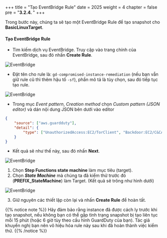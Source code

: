+++
title = "Tạo EventBridge Rule"
date = 2025
weight = 4
chapter = false
pre = "<b>3.2.4. </b>"
+++

Trong bước này, chúng ta sẽ tạo một EventBridge Rule để tạo snapshot cho **BasicLinuxTarget**.

<!-- #### **Tạo EventBridge Rule**: -->

#### Tạo EventBridge Rule
- Tìm kiếm dịch vụ EventBridge. Truy cập vào trang chính của EventBridge, sau đó nhấn **Create Rule**.

![EventBridge](../../../../images/3/3.1/3.1.4/Create_rule.png?width=90pc)

- Đặt tên cho rule là: `gd-compromised-instance-remediation` (nếu bạn vẫn giữ rule cũ thì thêm hậu tố `-sf`), phần mô tả là tùy chọn, sau đó tiếp tục tạo rule.

![EventBridge](../../../../images/3/3.1/3.1.4/Create_rule_naming.png?width=90pc)

- Trong mục _Event pattern_, _Creation method_ chọn _Custom pattern (JSON editor)_ và dán nội dung JSON bên dưới vào editor
```json
{
    "source": ["aws.guardduty"],
    "detail": {
        "type": ["UnauthorizedAccess:EC2/TorClient", "Backdoor:EC2/C&CActivity.B!DNS", "Trojan:EC2/DNSDataExfiltration", "CryptoCurrency:EC2/BitcoinTool.B", "CryptoCurrency:EC2/BitcoinTool.B!DNS"]
    }
}
```
- Kết quả sẽ như thế này, sau đó nhấn **Next**.

![EventBridge](../../../../images/3/3.1/3.1.4/Create_rule_event_pattern.png?width=90pc)

1. Chọn **Step Functions state machine** làm mục tiêu (target).
2. Chọn _**State Machine**_ mà chúng ta đã kiểm thử trước đó (**PREFIX_StateMachine**) làm Target. (Kết quả sẽ trông như hình dưới)

![EventBridge](../../../../images/3/3.2/3.2.4/Create_rule_target.png?width=90pc)

3. Giữ nguyên các thiết lập còn lại và nhấn **Create Rule** để hoàn tất.

{{% notice note %}}
Hãy đảm bảo rằng instance đã được cách ly trước khi tạo snapshot, nếu không bạn có thể gặp tình trạng snapshot bị tạo liên tục mỗi 15 phút 
(hoặc 6 giờ tùy theo cấu hình GuardDuty của bạn). Tác giả khuyến nghị bạn nên vô hiệu hóa rule này sau khi đã hoàn thành việc kiểm thử.
{{% /notice %}}
